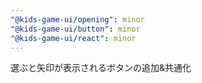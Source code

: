 ```yaml
---
"@kids-game-ui/opening": minor
"@kids-game-ui/button": minor
"@kids-game-ui/react": minor
---
```


選ぶと矢印が表示されるボタンの追加&共通化
